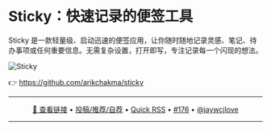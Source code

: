 Sticky：快速记录的便签工具
===

Sticky 是一款轻量级、启动迅速的便签应用，让你随时随地记录灵感、笔记、待办事项或任何重要信息。无需复杂设置，打开即写，专注记录每一个闪现的想法。

<img alt="Sticky" src="https://github.com/user-attachments/assets/6dbdfc5f-4e5e-43e9-847a-095af75a09ae" />

👉 https://github.com/arikchakma/sticky

---

<p align="center">
<a href="https://github.com/arikchakma/sticky" target="_blank">🔗 查看链接</a> • 
<a href="https://github.com/jaywcjlove/quick-rss/issues/new/choose" target="_blank">投稿/推荐/自荐</a> • 
<a href="https://wangchujiang.com/quick-rss/feeds/index.html" target="_blank">Quick RSS</a> • 
<a href="https://github.com/jaywcjlove/quick-rss/issues/176" target="_blank">#176</a> • 
<a href="https://github.com/jaywcjlove" target="_blank">@jaywcjlove</a>
</p>

---
    